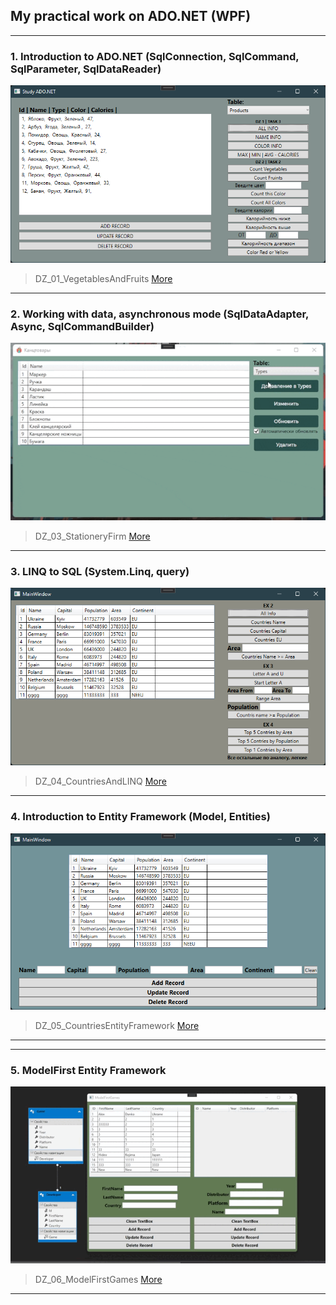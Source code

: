 ## My practical work on ADO.NET (WPF)
---
### 1. Introduction to ADO.NET (SqlConnection, SqlCommand, SqlParameter, SqlDataReader) 
![Demonstration](https://github.com/dankozz1t/ADO.NET_Study/blob/main/OneWindowDemoDZ_01_VegetablesAndFruits.png)
> DZ_01_VegetablesAndFruits [More](https://github.com/dankozz1t/ADO.NET_Study/tree/main/DZ_01_VegetablesAndFruits "Demonstration")
---
### 2. Working with data, asynchronous mode (SqlDataAdapter, Async, SqlCommandBuilder) 
![Demonstration](https://github.com/dankozz1t/ADO.NET_Study/blob/main/DZ_03_StationeryFirm/GifDemonstrations.gif)
> DZ_03_StationeryFirm [More](https://github.com/dankozz1t/ADO.NET_Study/tree/main/DZ_03_StationeryFirm "Demonstration")
---
### 3. LINQ to SQL (System.Linq, query) 
![Demonstration](https://github.com/dankozz1t/ADO.NET_Study/blob/main/OneWindowDemoDZ_04_CountriesAndLINQ.png)
> DZ_04_CountriesAndLINQ [More](https://github.com/dankozz1t/ADO.NET_Study/tree/main/DZ_04_CountriesAndLINQ "Demonstration")
---
### 4. Introduction to Entity Framework (Model, Entities)
![Demonstration](https://github.com/dankozz1t/ADO.NET_Study/blob/main/OneWindowDemoDZ_05_CountriesEntityFramework.png)
> DZ_05_CountriesEntityFramework [More](https://github.com/dankozz1t/ADO.NET_Study/tree/main/DZ_05_CountriesEntityFramework "Demonstration")
---
---
### 5. ModelFirst Entity Framework
![Demonstration](https://github.com/dankozz1t/ADO.NET_Study/blob/main/DZ_06_ModelFirstGames/Demonstration.gif)
> DZ_06_ModelFirstGames [More](https://github.com/dankozz1t/ADO.NET_Study/tree/main/DZ_06_ModelFirstGames"Demonstration")
---


